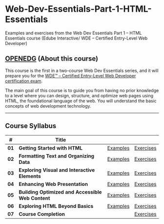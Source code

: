 # Web-Dev-Essentials-Part-1-HTML-Essentials

Examples and exercises from the Web Dev Essentials Part 1 – HTML Essentials course (Edube Interactive/ WDE – Certified Entry-Level Web Developer)

## [OPENEDG](https://edube.org/study/html-essentials) (About this course)

This course is the first in a two-course Web Dev Essentials series, and it will prepare you for the [WDE™ – Certified Entry-Level Web Developer certification exam](https://js.institute/wde-certification).

The main goal of this course is to guide you from having no prior knowledge to a level where you can design, structure, and optimize web pages using HTML, the foundational language of the web. You will understand the basic concepts of web development technology.

---

## Course Syllabus

| #      | Title                                             |                                                                                                                    |                                                                                                                       |
| ------ | ------------------------------------------------- | ------------------------------------------------------------------------------------------------------------------ | --------------------------------------------------------------------------------------------------------------------- |
| **01** | **Getting Started with HTML**                     | [Examples](https://github.com/rivasalvaroy/Web-Dev-Essentials-Part-1-HTML-Essentials/tree/main/module_01/examples) | [Exercises](https://github.com/rivasalvaroy/Web-Dev-Essentials-Part-1-HTML-Essentials/tree/main/module_01/exercises/) |
| **02** | **Formatting Text and Organizing Data**           | [Examples](https://github.com/rivasalvaroy/Web-Dev-Essentials-Part-1-HTML-Essentials/tree/main/module_02/examples) | [Exercises](https://github.com/rivasalvaroy/Web-Dev-Essentials-Part-1-HTML-Essentials/tree/main/module_02/exercises/) |
| **03** | **Exploring Visual and Interactive Elements**     | [Examples](https://github.com/rivasalvaroy/Web-Dev-Essentials-Part-1-HTML-Essentials/tree/main/module_03/examples) | [Exercises](https://github.com/rivasalvaroy/Web-Dev-Essentials-Part-1-HTML-Essentials/tree/main/module_03/exercises/) |
| **04** | **Enhancing Web Presentation**                    | [Examples](https://github.com/rivasalvaroy/Web-Dev-Essentials-Part-1-HTML-Essentials/tree/main/module_04/examples) | [Exercises](https://github.com/rivasalvaroy/Web-Dev-Essentials-Part-1-HTML-Essentials/tree/main/module_04/exercises/) |
| **05** | **Building Optimized and Accessible Web Content** | [Examples](https://github.com/rivasalvaroy/Web-Dev-Essentials-Part-1-HTML-Essentials/tree/main/module_05/examples) | [Exercises](https://github.com/rivasalvaroy/Web-Dev-Essentials-Part-1-HTML-Essentials/tree/main/module_05/exercises/) |
| **06** | **Exploring HTML Beyond Basics**                  | [Examples](https://github.com/rivasalvaroy/Web-Dev-Essentials-Part-1-HTML-Essentials/tree/main/module_06/examples) | [Exercises](https://github.com/rivasalvaroy/Web-Dev-Essentials-Part-1-HTML-Essentials/tree/main/module_06/exercises/) |
| **07** | **Course Completion**                             |                                                                                                                    | [Exercises](https://github.com/rivasalvaroy/Web-Dev-Essentials-Part-1-HTML-Essentials/tree/main/module_07/)           |
